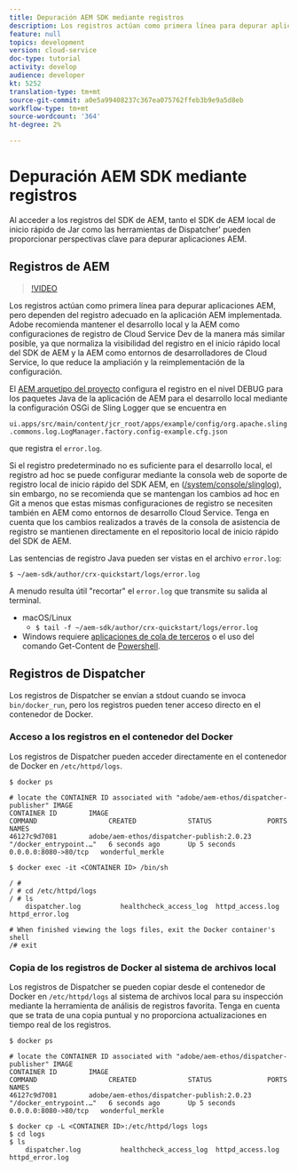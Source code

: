 ```yaml
---
title: Depuración AEM SDK mediante registros
description: Los registros actúan como primera línea para depurar aplicaciones AEM, pero dependen del registro adecuado en la aplicación AEM implementada.
feature: null
topics: development
version: cloud-service
doc-type: tutorial
activity: develop
audience: developer
kt: 5252
translation-type: tm+mt
source-git-commit: a0e5a99408237c367ea075762ffeb3b9e9a5d8eb
workflow-type: tm+mt
source-wordcount: '364'
ht-degree: 2%

---
```



# Depuración AEM SDK mediante registros

Al acceder a los registros del SDK de AEM, tanto el SDK de AEM local de inicio rápido de Jar como las herramientas de Dispatcher&#39; pueden proporcionar perspectivas clave para depurar aplicaciones AEM.

## Registros de AEM

>[!VIDEO](https://video.tv.adobe.com/v/34334/?quality=12&learn=on)

Los registros actúan como primera línea para depurar aplicaciones AEM, pero dependen del registro adecuado en la aplicación AEM implementada. Adobe recomienda mantener el desarrollo local y la AEM como configuraciones de registro de Cloud Service Dev de la manera más similar posible, ya que normaliza la visibilidad del registro en el inicio rápido local del SDK de AEM y la AEM como entornos de desarrolladores de Cloud Service, lo que reduce la ampliación y la reimplementación de la configuración.

El [AEM arquetipo del proyecto](https://github.com/adobe/aem-project-archetype) configura el registro en el nivel DEBUG para los paquetes Java de la aplicación de AEM para el desarrollo local mediante la configuración OSGi de Sling Logger que se encuentra en

`ui.apps/src/main/content/jcr_root/apps/example/config/org.apache.sling.commons.log.LogManager.factory.config-example.cfg.json`

que registra el `error.log`.

Si el registro predeterminado no es suficiente para el desarrollo local, el registro ad hoc se puede configurar mediante la consola web de soporte de registro local de inicio rápido del SDK AEM, en ([/system/console/slinglog](http://localhost:4502/system/console/slinglog)), sin embargo, no se recomienda que se mantengan los cambios ad hoc en Git a menos que estas mismas configuraciones de registro se necesiten también en AEM como entornos de desarrollo Cloud Service. Tenga en cuenta que los cambios realizados a través de la consola de asistencia de registro se mantienen directamente en el repositorio local de inicio rápido del SDK de AEM.

Las sentencias de registro Java pueden ser vistas en el archivo `error.log`:

```
$ ~/aem-sdk/author/crx-quickstart/logs/error.log
```

A menudo resulta útil &quot;recortar&quot; el `error.log` que transmite su salida al terminal.

+ macOS/Linux
   + `$ tail -f ~/aem-sdk/author/crx-quickstart/logs/error.log`
+ Windows requiere [aplicaciones de cola de terceros](https://stackoverflow.com/questions/187587/a-windows-equivalent-of-the-unix-tail-command) o el uso del comando Get-Content de [Powershell](https://stackoverflow.com/a/46444596/133936).

## Registros de Dispatcher

Los registros de Dispatcher se envían a stdout cuando se invoca `bin/docker_run`, pero los registros pueden tener acceso directo en el contenedor de Docker.

### Acceso a los registros en el contenedor del Docker

Los registros de Dispatcher pueden acceder directamente en el contenedor de Docker en `/etc/httpd/logs`.

```shell
$ docker ps

# locate the CONTAINER ID associated with "adobe/aem-ethos/dispatcher-publisher" IMAGE
CONTAINER ID        IMAGE                                       COMMAND                  CREATED             STATUS              PORTS                  NAMES
46127c9d7081        adobe/aem-ethos/dispatcher-publish:2.0.23   "/docker_entrypoint.…"   6 seconds ago       Up 5 seconds        0.0.0.0:8080->80/tcp   wonderful_merkle

$ docker exec -it <CONTAINER ID> /bin/sh

/ # 
/ # cd /etc/httpd/logs
/ # ls
    dispatcher.log          healthcheck_access_log  httpd_access.log        httpd_error.log

# When finished viewing the logs files, exit the Docker container's shell
/# exit
```

### Copia de los registros de Docker al sistema de archivos local

Los registros de Dispatcher se pueden copiar desde el contenedor de Docker en `/etc/httpd/logs` al sistema de archivos local para su inspección mediante la herramienta de análisis de registros favorita. Tenga en cuenta que se trata de una copia puntual y no proporciona actualizaciones en tiempo real de los registros.

```shell
$ docker ps

# locate the CONTAINER ID associated with "adobe/aem-ethos/dispatcher-publisher" IMAGE
CONTAINER ID        IMAGE                                       COMMAND                  CREATED             STATUS              PORTS                  NAMES
46127c9d7081        adobe/aem-ethos/dispatcher-publish:2.0.23   "/docker_entrypoint.…"   6 seconds ago       Up 5 seconds        0.0.0.0:8080->80/tcp   wonderful_merkle

$ docker cp -L <CONTAINER ID>:/etc/httpd/logs logs 
$ cd logs
$ ls
    dispatcher.log          healthcheck_access_log  httpd_access.log        httpd_error.log
```

